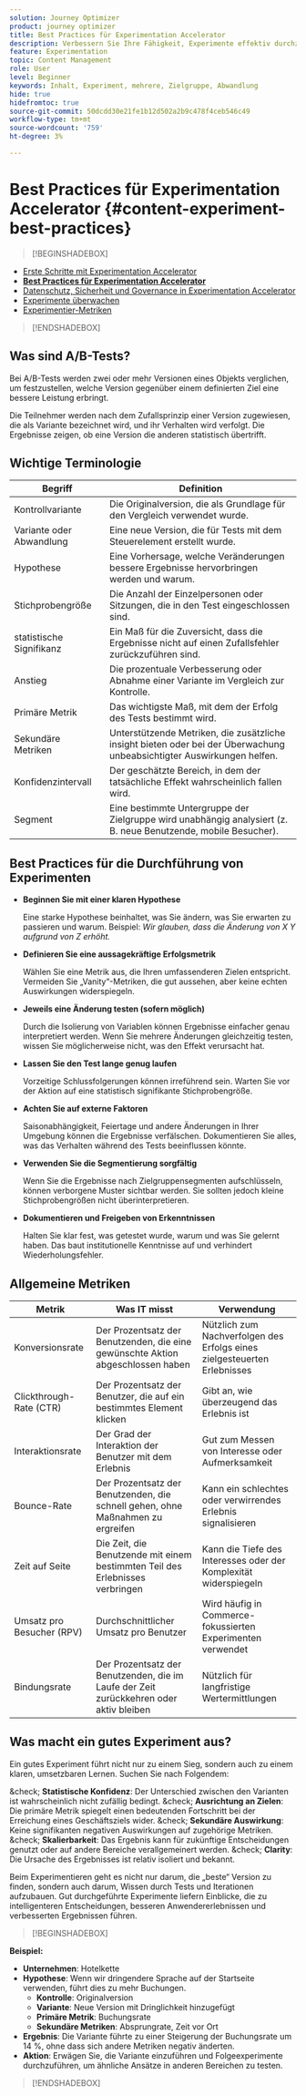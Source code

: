 ```yaml
---
solution: Journey Optimizer
product: journey optimizer
title: Best Practices für Experimentation Accelerator
description: Verbessern Sie Ihre Fähigkeit, Experimente effektiv durchzuführen und Erkenntnisse zu gewinnen
feature: Experimentation
topic: Content Management
role: User
level: Beginner
keywords: Inhalt, Experiment, mehrere, Zielgruppe, Abwandlung
hide: true
hidefromtoc: true
source-git-commit: 50dcdd30e21fe1b12d502a2b9c478f4ceb546c49
workflow-type: tm+mt
source-wordcount: '759'
ht-degree: 3%

---
```


# Best Practices für Experimentation Accelerator {#content-experiment-best-practices}

>[!BEGINSHADEBOX]

* [Erste Schritte mit Experimentation Accelerator](experiment-accelerator.md)
* **[Best Practices für Experimentation Accelerator](experiment-accelerator-best-practices.md)**
* [Datenschutz, Sicherheit und Governance in Experimentation Accelerator](experiment-accelerator-security.md)
* [Experimente überwachen](experiment-accelerator-monitor.md)
* [Experimentier-Metriken](experiment-accelerator-metrics.md)

>[!ENDSHADEBOX]

## Was sind A/B-Tests?

Bei A/B-Tests werden zwei oder mehr Versionen eines Objekts verglichen, um festzustellen, welche Version gegenüber einem definierten Ziel eine bessere Leistung erbringt.

Die Teilnehmer werden nach dem Zufallsprinzip einer Version zugewiesen, die als Variante bezeichnet wird, und ihr Verhalten wird verfolgt. Die Ergebnisse zeigen, ob eine Version die anderen statistisch übertrifft.

## Wichtige Terminologie

| Begriff | Definition |
|-|-|
| Kontrollvariante | Die Originalversion, die als Grundlage für den Vergleich verwendet wurde. |
| Variante oder Abwandlung | Eine neue Version, die für Tests mit dem Steuerelement erstellt wurde. |
| Hypothese | Eine Vorhersage, welche Veränderungen bessere Ergebnisse hervorbringen werden und warum. |
| Stichprobengröße | Die Anzahl der Einzelpersonen oder Sitzungen, die in den Test eingeschlossen sind. |
| statistische Signifikanz | Ein Maß für die Zuversicht, dass die Ergebnisse nicht auf einen Zufallsfehler zurückzuführen sind. |
| Anstieg | Die prozentuale Verbesserung oder Abnahme einer Variante im Vergleich zur Kontrolle. |
| Primäre Metrik | Das wichtigste Maß, mit dem der Erfolg des Tests bestimmt wird. |
| Sekundäre Metriken | Unterstützende Metriken, die zusätzliche insight bieten oder bei der Überwachung unbeabsichtigter Auswirkungen helfen. |
| Konfidenzintervall | Der geschätzte Bereich, in dem der tatsächliche Effekt wahrscheinlich fallen wird. |
| Segment | Eine bestimmte Untergruppe der Zielgruppe wird unabhängig analysiert (z. B. neue Benutzende, mobile Besucher). |

## Best Practices für die Durchführung von Experimenten

* **Beginnen Sie mit einer klaren Hypothese**

  Eine starke Hypothese beinhaltet, was Sie ändern, was Sie erwarten zu passieren und warum.
Beispiel: _Wir glauben, dass die Änderung von X Y aufgrund von Z erhöht._

* **Definieren Sie eine aussagekräftige Erfolgsmetrik**

  Wählen Sie eine Metrik aus, die Ihren umfassenderen Zielen entspricht. Vermeiden Sie „Vanity“-Metriken, die gut aussehen, aber keine echten Auswirkungen widerspiegeln.

* **Jeweils eine Änderung testen (sofern möglich)**

  Durch die Isolierung von Variablen können Ergebnisse einfacher genau interpretiert werden. Wenn Sie mehrere Änderungen gleichzeitig testen, wissen Sie möglicherweise nicht, was den Effekt verursacht hat.

* **Lassen Sie den Test lange genug laufen**

  Vorzeitige Schlussfolgerungen können irreführend sein. Warten Sie vor der Aktion auf eine statistisch signifikante Stichprobengröße.

* **Achten Sie auf externe Faktoren**

  Saisonabhängigkeit, Feiertage und andere Änderungen in Ihrer Umgebung können die Ergebnisse verfälschen. Dokumentieren Sie alles, was das Verhalten während des Tests beeinflussen könnte.

* **Verwenden Sie die Segmentierung sorgfältig**

  Wenn Sie die Ergebnisse nach Zielgruppensegmenten aufschlüsseln, können verborgene Muster sichtbar werden. Sie sollten jedoch kleine Stichprobengrößen nicht überinterpretieren.

* **Dokumentieren und Freigeben von Erkenntnissen**

  Halten Sie klar fest, was getestet wurde, warum und was Sie gelernt haben. Das baut institutionelle Kenntnisse auf und verhindert Wiederholungsfehler.

## Allgemeine Metriken

| Metrik | Was IT misst | Verwendung |
|-|-|-|
| Konversionsrate | Der Prozentsatz der Benutzenden, die eine gewünschte Aktion abgeschlossen haben | Nützlich zum Nachverfolgen des Erfolgs eines zielgesteuerten Erlebnisses |
| Clickthrough-Rate (CTR) | Der Prozentsatz der Benutzer, die auf ein bestimmtes Element klicken | Gibt an, wie überzeugend das Erlebnis ist |
| Interaktionsrate | Der Grad der Interaktion der Benutzer mit dem Erlebnis | Gut zum Messen von Interesse oder Aufmerksamkeit |
| Bounce-Rate | Der Prozentsatz der Benutzenden, die schnell gehen, ohne Maßnahmen zu ergreifen | Kann ein schlechtes oder verwirrendes Erlebnis signalisieren |
| Zeit auf Seite | Die Zeit, die Benutzende mit einem bestimmten Teil des Erlebnisses verbringen | Kann die Tiefe des Interesses oder der Komplexität widerspiegeln |
| Umsatz pro Besucher (RPV) | Durchschnittlicher Umsatz pro Benutzer | Wird häufig in Commerce-fokussierten Experimenten verwendet |
| Bindungsrate | Der Prozentsatz der Benutzenden, die im Laufe der Zeit zurückkehren oder aktiv bleiben | Nützlich für langfristige Wertermittlungen |

## Was macht ein gutes Experiment aus?

Ein gutes Experiment führt nicht nur zu einem Sieg, sondern auch zu einem klaren, umsetzbaren Lernen.
Suchen Sie nach Folgendem:

&amp;check; **Statistische Konfidenz**: Der Unterschied zwischen den Varianten ist wahrscheinlich nicht zufällig bedingt.
&amp;check; **Ausrichtung an Zielen**: Die primäre Metrik spiegelt einen bedeutenden Fortschritt bei der Erreichung eines Geschäftsziels wider.
&amp;check; **Sekundäre Auswirkung**: Keine signifikanten negativen Auswirkungen auf zugehörige Metriken.
&amp;check; **Skalierbarkeit**: Das Ergebnis kann für zukünftige Entscheidungen genutzt oder auf andere Bereiche verallgemeinert werden.
&amp;check; **Clarity**: Die Ursache des Ergebnisses ist relativ isoliert und bekannt.

Beim Experimentieren geht es nicht nur darum, die „beste“ Version zu finden, sondern auch darum, Wissen durch Tests und Iterationen aufzubauen. Gut durchgeführte Experimente liefern Einblicke, die zu intelligenteren Entscheidungen, besseren Anwendererlebnissen und verbesserten Ergebnissen führen.

>[!BEGINSHADEBOX]

**Beispiel:**

* **Unternehmen**: Hotelkette
* **Hypothese**: Wenn wir dringendere Sprache auf der Startseite verwenden, führt dies zu mehr Buchungen.
   * **Kontrolle**: Originalversion
   * **Variante**: Neue Version mit Dringlichkeit hinzugefügt
   * **Primäre Metrik**: Buchungsrate
   * **Sekundäre Metriken**: Absprungrate, Zeit vor Ort
* **Ergebnis**: Die Variante führte zu einer Steigerung der Buchungsrate um 14 %, ohne dass sich andere Metriken negativ änderten.
* **Aktion**: Erwägen Sie, die Variante einzuführen und Folgeexperimente durchzuführen, um ähnliche Ansätze in anderen Bereichen zu testen.

>[!ENDSHADEBOX]
